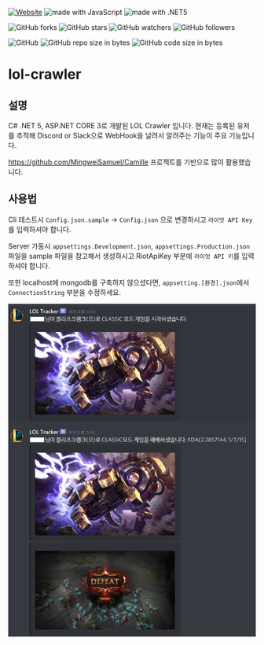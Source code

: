 [![Website](https://img.shields.io/website-up-down-green-red/http/shields.io.svg?label=elky-essay)](https://elky84.github.io)
<img src="https://img.shields.io/badge/made%20with-JavaScript-brightgreen.svg" alt="made with JavaScript">
<img src="https://img.shields.io/badge/made%20with-.NET 5-red.svg" alt="made with .NET5">

![GitHub forks](https://img.shields.io/github/forks/elky84/lol-crawler.svg?style=social&label=Fork)
![GitHub stars](https://img.shields.io/github/stars/elky84/lol-crawler.svg?style=social&label=Stars)
![GitHub watchers](https://img.shields.io/github/watchers/elky84/lol-crawler.svg?style=social&label=Watch)
![GitHub followers](https://img.shields.io/github/followers/elky84.svg?style=social&label=Follow)

![GitHub](https://img.shields.io/github/license/mashape/apistatus.svg)
![GitHub repo size in bytes](https://img.shields.io/github/repo-size/elky84/lol-crawler.svg)
![GitHub code size in bytes](https://img.shields.io/github/languages/code-size/elky84/lol-crawler.svg)

# lol-crawler

## 설명

C# .NET 5, ASP.NET CORE 3로 개발된 LOL Crawler 입니다.
현재는 등록된 유저를 추적해 Discord or Slack으로 WebHook을 날려서 알려주는 기능이 주요 기능입니다.

https://github.com/MingweiSamuel/Camille 프로젝트를 기반으로 많이 활용했습니다.

## 사용법

Cli 테스트시 `Config.json.sample` -> `Config.json` 으로 변경하시고 `라이엇 API Key`를 입력하셔야 합니다.

Server 가동시 `appsettings.Development.json`, `appsettings.Production.json` 파일을 sample 파일을 참고해서 생성하시고 RiotApiKey 부분에 `라이엇 API 키`를 입력하셔야 합니다.

또한 localhost에 mongodb를 구축하지 않으셨다면, `appsetting.[환경].json`에서 `ConnectionString` 부분을 수정하세요.

![lol-crawler](./lol-crawler.png)